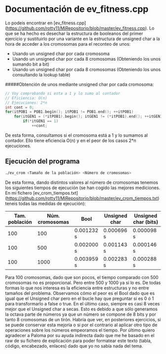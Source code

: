 Documentación de ev_fitness.cpp
===============================

Lo podeis encontrar en [ev_fitness.cpp] (https://github.com/rotty11/MiRepositorio/blob/master/ev_fitness.cpp). Lo que se ha hecho es desechar la estructura de booleanos del primer ejercicio y sustituirlo por una variante en la estructura de unsigned char a la hora de acceder a los cromosomas para el reconteo de unos:

  - Usando un unsigned char por cada cromosoma
  - Usando un unsigned char por cada 8 cromosomas (Obteniendo los unos sumando bit a bit)
  - Usando un unsigned char por cada 8 cromosomas (Obteniendo los unos consultando la lookup table)

#####Obtención de unos mediante unsigned char por cada cromosoma:
```cpp
// Voy comprobando si esta a 1 y lo sumo al contador
// Eficiencia: O(n)
// Ejecuciones: 2*n
int cont = 0;
for(itPOB1 = POB1.begin(); itPOB1 != POB1.end(); ++itPOB1)
	for(itGEN1 = (*itPOB1).begin(); itGEN1 != (*itPOB1).end(); ++itGEN1)
		if(*itGEN1 == 1)
			++cont;
```
De esta forma, consultamos si el cromosoma está a 1 y lo sumamos al contador. Ello tiene eficiencia O(n) y en el peor de los casos 2*n ejecuciones.

Ejecución del programa
---------------------------

  ```bash
  ./ev_crom <Tamaño de la población> <Número de cromosomas>
  ```

De esta forma, dando distintos valores al número de cromosomas tenemos los siguientes tiempos de ejecución (se han cogido las mejores mediciones. En mi fichero [ev_crom_tiempos.txt] (https://github.com/rotty11/MiRepositorio/blob/master/ev_crom_tiempos.txt) teneis todas las medidas de ejecución):

 Tam. población | Núm. cromosomas |    Bool    | Unsigned char | Unsigned char (bits)
----------------|-----------------|------------|---------------|---------------------
 	     100      |		     100      | 0.001232 s |  0.000696 s   |      0.000098 s
 	     100      |        500      | 0.002000 s |  0.001143 s   |      0.000146 s
 	     100      |       1000      | 0.003959 s |  0.002283 s   |      0.000288 s

Para 100 cromosomas, dado que son pocos, el tiempo comparado con 500 cromosomas no es proporcional. Pero entre 500 y 1000 ya sí lo es. De todas formas lo que nos interesa es la eficiencia entre estructuras y no entre tamaños del problema. Observamos cómo el peor es el Bool dado que es igual que el Unsigned char pero en el bucle hay que preguntar si es 0 ó 1 para transformarlo a false o true. En el último caso, siempre es casi 8 veces mejor que el Unsigned char a secas. Esto es debido a que sólo generamos la octava parte de números ya que un número se compone de 8 bits y por tanto 8 cromosomas de un tirón. Habría que ver, en posteriores ejercicios, si se puede conservar esta mejoría o si por el contrario al aplicar otro tipo de operaciones sobre los números empeoramos el tiempo.
Por último quiero agradecer a Paloma por su ayuda indirecta dado que me he basado en el raw de su fichero de explicación para poder formatear este texto (tabla, código, encabezado, enlaces) dado que yo no sabía nada del tema.
